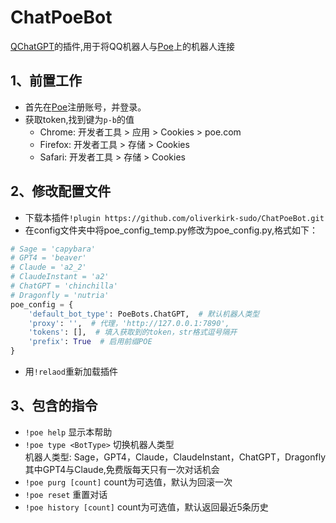 # ChatPoeBot

[QChatGPT](https://github.com/RockChinQ/QChatGPT)的插件,用于将QQ机器人与[Poe](https://poe.com)上的机器人连接

## 1、前置工作

- 首先在[Poe](https://poe.com)注册账号，并登录。
- 获取token,找到键为`p-b`的值
    - Chrome: 开发者工具 > 应用 > Cookies > poe.com
    - Firefox: 开发者工具 > 存储 > Cookies
    - Safari: 开发者工具 > 存储 > Cookies

## 2、修改配置文件

- 下载本插件`!plugin https://github.com/oliverkirk-sudo/ChatPoeBot.git`
- 在config文件夹中将poe_config_temp.py修改为poe_config.py,格式如下：

```python
# Sage = 'capybara'
# GPT4 = 'beaver'
# Claude = 'a2_2'
# ClaudeInstant = 'a2'
# ChatGPT = 'chinchilla'
# Dragonfly = 'nutria'
poe_config = {
    'default_bot_type': PoeBots.ChatGPT,  # 默认机器人类型
    'proxy': '',  # 代理，'http://127.0.0.1:7890',
    'tokens': [],  # 填入获取到的token，str格式逗号隔开
    'prefix': True  # 启用前缀POE
}

```

- 用`!relaod`重新加载插件

## 3、包含的指令

- `!poe help` 显示本帮助
- `!poe type <BotType>` 切换机器人类型<br>
  机器人类型: Sage，GPT4，Claude，ClaudeInstant，ChatGPT，Dragonfly<br>
  其中GPT4与Claude,免费版每天只有一次对话机会
- `!poe purg [count]` count为可选值，默认为回滚一次
- `!poe reset` 重置对话
- `!poe history [count]` count为可选值，默认返回最近5条历史
